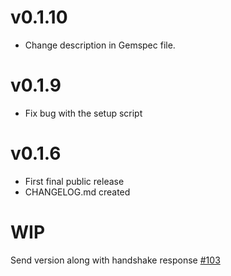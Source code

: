 v0.1.10
=======

* Change description in Gemspec file.


v0.1.9
======

* Fix bug with the setup script

v0.1.6
======

* First final public release
* CHANGELOG.md created

WIP
===

Send version along with handshake response [#103](https://github.com/code-mancers/rbkit/pull/103)
